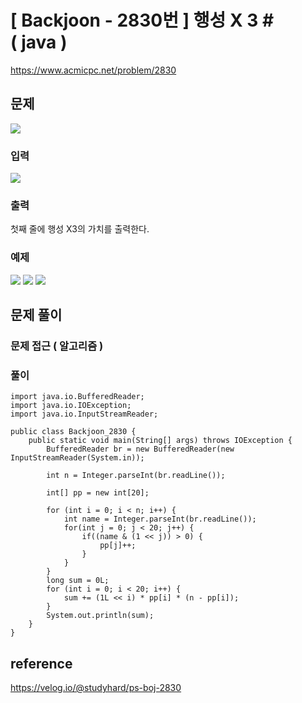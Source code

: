 # \[ Backjoon - 2830번 \] 행성 X 3 # ( java )

https://www.acmicpc.net/problem/2830


## 문제
![](https://i.imgur.com/aR1XBWM.png)



### 입력
![](https://i.imgur.com/W4g57Iu.png)



### 출력
첫째 줄에 행성 X3의 가치를 출력한다.


### 예제
![](https://i.imgur.com/CNya1aV.png) ![](https://i.imgur.com/PSrFeTN.png) ![](https://i.imgur.com/ZJLBpdF.png)


## 문제 풀이
### 문제 접근 ( 알고리즘 )


### 풀이

```
import java.io.BufferedReader;  
import java.io.IOException;  
import java.io.InputStreamReader;  
  
public class Backjoon_2830 {  
    public static void main(String[] args) throws IOException {  
        BufferedReader br = new BufferedReader(new InputStreamReader(System.in));  
  
        int n = Integer.parseInt(br.readLine());  
  
        int[] pp = new int[20];  
  
        for (int i = 0; i < n; i++) {  
            int name = Integer.parseInt(br.readLine());  
            for(int j = 0; j < 20; j++) {  
                if((name & (1 << j)) > 0) {  
                    pp[j]++;  
                }  
            }  
        }  
        long sum = 0L;  
        for (int i = 0; i < 20; i++) {  
            sum += (1L << i) * pp[i] * (n - pp[i]);  
        }  
        System.out.println(sum);  
    }  
}
```

## reference
https://velog.io/@studyhard/ps-boj-2830